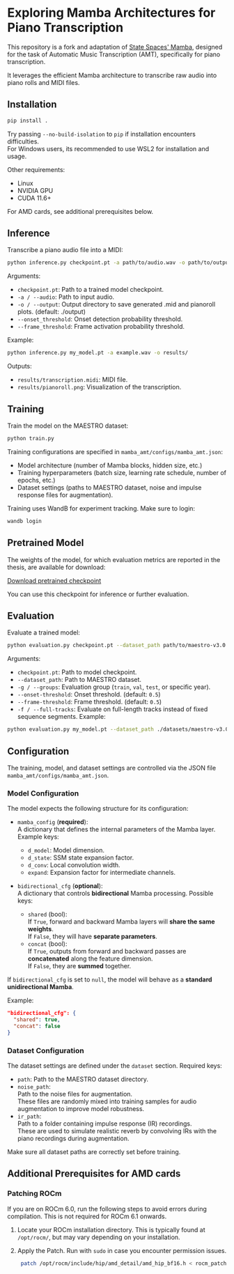 # Exploring Mamba Architectures for Piano Transcription

This repository is a fork and adaptation of [State Spaces' Mamba](https://github.com/state-spaces/mamba/), designed for the task of Automatic Music Transcription (AMT), specifically for piano transcription.

It leverages the efficient Mamba architecture to transcribe raw audio into piano rolls and MIDI files.

## Installation

```bash
pip install .
```

Try passing `--no-build-isolation` to `pip` if installation encounters difficulties.  
For Windows users, its recommended to use WSL2 for installation and usage.

Other requirements:
- Linux
- NVIDIA GPU
- CUDA 11.6+

For AMD cards, see additional prerequisites below.


## Inference
Transcribe a piano audio file into a MIDI:
```bash
python inference.py checkpoint.pt -a path/to/audio.wav -o path/to/output_dir
```
Arguments:
- `checkpoint.pt`: Path to a trained model checkpoint.
- `-a / --audio`: Path to input audio.
- `-o / --output`: Output directory to save generated .mid and pianoroll plots. (default: ./output)
- `--onset_threshold`: Onset detection probability threshold.
- `--frame_threshold`: Frame activation probability threshold.

Example:
```bash
python inference.py my_model.pt -a example.wav -o results/
```
Outputs:

- `results/transcription.midi`: MIDI file.
- `results/pianoroll.png`: Visualization of the transcription.


## Training
Train the model on the MAESTRO dataset:

```bash
python train.py
```
Training configurations are specified in `mamba_amt/configs/mamba_amt.json`:
- Model architecture (number of Mamba blocks, hidden size, etc.)
- Training hyperparameters (batch size, learning rate schedule, number of epochs, etc.)
- Dataset settings (paths to MAESTRO dataset, noise and impulse response files for augmentation).

Training uses WandB for experiment tracking. Make sure to login:
```bash
wandb login
```

## Pretrained Model

The weights of the model, for which evaluation metrics are reported in the thesis, are available for download:

[Download pretrained checkpoint](https://drive.google.com/file/d/1LRR_xmMfV8zvUSjKA701yJIZJLCI8Nq6/view?usp=sharing)

You can use this checkpoint for inference or further evaluation.

## Evaluation
Evaluate a trained model:

```bash
python evaluation.py checkpoint.pt --dataset_path path/to/maestro-v3.0.0 -g test
```
Arguments:
- `checkpoint.pt`: Path to model checkpoint.
- `--dataset_path`: Path to MAESTRO dataset.
- `-g / --groups`: Evaluation group (`train`, `val`, `test`, or specific year).
- `--onset-threshold`: Onset threshold. (default: `0.5`)
- `--frame-threshold`: Frame threshold. (default: `0.5`)
- `-f / --full-tracks`: Evaluate on full-length tracks instead of fixed sequence segments.
Example:
```bash
python evaluation.py my_model.pt --dataset_path ./datasets/maestro-v3.0.0 -g test -f
```

## Configuration
The training, model, and dataset settings are controlled via the JSON file `mamba_amt/configs/mamba_amt.json`.
### Model Configuration
The model expects the following structure for its configuration:
- `mamba_config` (**required**):  
  A dictionary that defines the internal parameters of the Mamba layer. Example keys:
  - `d_model`: Model dimension.
  - `d_state`: SSM state expansion factor.
  - `d_conv`: Local convolution width.
  - `expand`: Expansion factor for intermediate channels.

- `bidirectional_cfg` (**optional**):  
  A dictionary that controls **bidirectional** Mamba processing. Possible keys:
  - `shared` (bool):  
    If `True`, forward and backward Mamba layers will **share the same weights**.  
    If `False`, they will have **separate parameters**.
  - `concat` (bool):  
    If `True`, outputs from forward and backward passes are **concatenated** along the feature dimension.  
    If `False`, they are **summed** together.

If `bidirectional_cfg` is set to `null`, the model will behave as a **standard unidirectional Mamba**.

Example:
```json
"bidirectional_cfg": {
  "shared": true,
  "concat": false
}
```

### Dataset Configuration
The dataset settings are defined under the `dataset` section. Required keys:
- `path`: Path to the MAESTRO dataset directory.
- `noise_path`:  
  Path to the noise files for augmentation.  
  These files are randomly mixed into training samples for audio augmentation to improve model robustness.
- `ir_path`:   
  Path to a folder containing impulse response (IR) recordings.  
  These are used to simulate realistic reverb by convolving IRs with the piano recordings during augmentation.

Make sure all dataset paths are correctly set before training.


## Additional Prerequisites for AMD cards

### Patching ROCm

If you are on ROCm 6.0, run the following steps to avoid errors during compilation. This is not required for ROCm 6.1 onwards.

1. Locate your ROCm installation directory. This is typically found at `/opt/rocm/`, but may vary depending on your installation.

2. Apply the Patch. Run with `sudo` in case you encounter permission issues.
   ```bash
    patch /opt/rocm/include/hip/amd_detail/amd_hip_bf16.h < rocm_patch/rocm6_0.patch 
   ```
